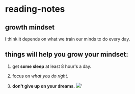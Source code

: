 # reading-notes


## **growth mindset**

I think it depends on what we train our minds to do every day.

## things will help you grow your mindset:

1. get **some sleep** at least 8 hour's a day.

2. focus on *what you do right*.

3. **don't give up on your dreams**.
![](https://www.techtello.com/wp-content/uploads/2020/06/fixed-mindset-vs-growth-mindset-chart.png)'